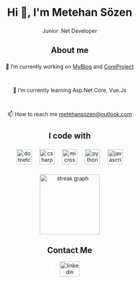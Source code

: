 <h1 align="center">Hi 👋, I'm Metehan Sözen</h1>

###

<p align="center">Junior .Net Developer</p>

###

<h2 align="center">About me</h2>

###
<div align="center">
    <p>
        🔭 I’m currently working on <a href="https://github.com/metav1sion/MyBlog">MyBlog</a> and <a href="https://github.com/metav1sion/Core_Project">CoreProject</a>
    </p>
    <br>
    <p>
        🌱 I’m currently learning Asp.Net Core, Vue.Js
    </p>
    <br>
    <p>
        📫 How to reach me <a href="mailto:metehansozen@outlook.com">metehansozen@outlook.com</a>
    </p>
</div>


###

<h2 align="center">I code with</h2>

###

<div align="center">
  <img src="https://cdn.jsdelivr.net/gh/devicons/devicon/icons/dotnetcore/dotnetcore-original.svg" height="40" alt="dotnetcore logo"  />
  <img width="12" />
  <img src="https://cdn.jsdelivr.net/gh/devicons/devicon/icons/csharp/csharp-original.svg" height="40" alt="csharp logo"  />
  <img width="12" />
  <img src="https://cdn.jsdelivr.net/gh/devicons/devicon/icons/microsoftsqlserver/microsoftsqlserver-plain.svg" height="40" alt="microsoftsqlserver logo"  />
  <img width="12" />
  <img src="https://cdn.jsdelivr.net/gh/devicons/devicon/icons/python/python-original.svg" height="40" alt="python logo"  />
  <img width="12" />
  <img src="https://cdn.jsdelivr.net/gh/devicons/devicon/icons/javascript/javascript-original.svg" height="40" alt="javascript logo"  />
</div>

###

<!--  <div align="center">
  <img src="https://github-readme-stats.vercel.app/api/top-langs?username=metav1sion&locale=en&hide_title=false&layout=compact&card_width=320&langs_count=5&theme=dracula&hide_border=false&order=2" height="150" alt="languages graph"  />
</div> -->

<div align="center">
  <img src="https://streak-stats.demolab.com?user=metav1sion&locale=en&mode=daily&theme=cobalt2&hide_border=false&border_radius=10&order=3" height="158" alt="streak graph"  />
</div>

###

<div align="center">
    <h2 align="center">Contact Me</h2>
  <a href="https://www.linkedin.com/in/metehansozen/" target="_blank">
    <img src="https://raw.githubusercontent.com/maurodesouza/profile-readme-generator/master/src/assets/icons/social/linkedin/default.svg" width="52" height="40" alt="linkedin logo"  />
  </a>
</div>

###
